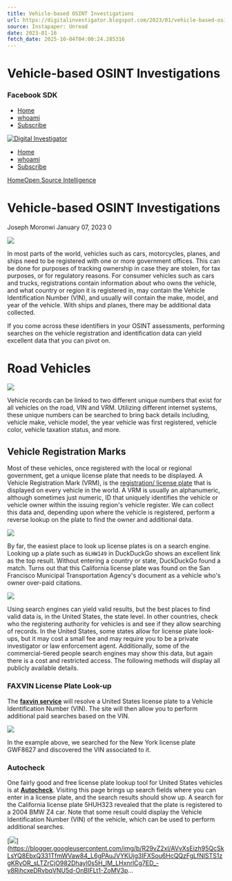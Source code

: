 ```yaml
---
title: Vehicle-based OSINT Investigations
url: https://digitalinvestigator.blogspot.com/2023/01/vehicle-based-osint-investigations.html
source: Instapaper: Unread
date: 2023-01-16
fetch_date: 2025-10-04T04:00:24.285316
---
```


# Vehicle-based OSINT Investigations

### Facebook SDK

* [Home](/)
* [whoami](https://digitalinvestigator.blogspot.com/p/trainingswebinars-attended.html?m=1)
* [Subscribe](https://blogspot.us14.list-manage.com/subscribe?u=f0561841d9ef7ca0687144c59&id=93ea8a701f)

[![Digital Investigator](https://blogger.googleusercontent.com/img/a/AVvXsEjCBXDAFtj3qeFsN0QARpauoOMU-9GGRJMhzK1L_edHwLn3gTy8NtKHApKnUjkKdWPgAEIcdSrosxULEGvjMszmWVhop1V0aiHOOEW8KeeKjSkfEk3bSEuXPRbuGgVQQJlHbfKNju9pNpyZOabgh-Oci700smDybZA3gHWWI5H2Mgy0h08GrB5-FiyV=s150)](https://digitalinvestigator.blogspot.com/)

* [Home](home-icon)
* [whoami](https://digitalinvestigator.blogspot.com/p/trainingswebinars-attended.html?m=1)
* [Subscribe](https://blogspot.us14.list-manage.com/subscribe?u=f0561841d9ef7ca0687144c59&id=93ea8a701f)

[Home](https://digitalinvestigator.blogspot.com/)[Open Source Intelligence](https://digitalinvestigator.blogspot.com/search/label/Open%20Source%20Intelligence)

# Vehicle-based OSINT Investigations

Joseph Moronwi
January 07, 2023
0

[![](https://blogger.googleusercontent.com/img/b/R29vZ2xl/AVvXsEiQmWzrI7TGiWUNUpaNs4FL4nkIKD2N89wILZu8B1HbY3S7fEFKzBX9ns304AAp1aKPsJbREPMrByBFHzNjATzICCduD6qE9IjuQrXqnqwYFeWDh4MTf6SAFMGq3dxDAxH3fn32r9bKZPCqt-PT2Ag8ESq5h2fxIcqoK3zXmq596yuseiqDmGvzVOBs/w638-h425/pexels-photo-221258.jpeg)](https://blogger.googleusercontent.com/img/b/R29vZ2xl/AVvXsEiQmWzrI7TGiWUNUpaNs4FL4nkIKD2N89wILZu8B1HbY3S7fEFKzBX9ns304AAp1aKPsJbREPMrByBFHzNjATzICCduD6qE9IjuQrXqnqwYFeWDh4MTf6SAFMGq3dxDAxH3fn32r9bKZPCqt-PT2Ag8ESq5h2fxIcqoK3zXmq596yuseiqDmGvzVOBs/s5184/pexels-photo-221258.jpeg)

In most parts of the world, vehicles such as cars, motorcycles, planes, and ships need to be registered with one or more government offices. This can be done for purposes of tracking ownership in case they are stolen, for tax purposes, or for regulatory reasons. For consumer vehicles such as cars and trucks, registrations contain information about who owns the vehicle, and what country or region it is registered in, may contain the Vehicle Identification Number (VIN), and usually will contain the make, model, and year of the vehicle. With ships and planes, there may be additional data collected.

If
you come across these identifiers in your OSINT assessments, performing
searches on the vehicle registration and identification data can yield
excellent data that you can pivot on.

# Road Vehicles

[![](https://blogger.googleusercontent.com/img/b/R29vZ2xl/AVvXsEh9lBCaCTAWVm5jQe2pPNKwEvB63aoeuU9qg5GVfS9wUOuyajiDmCgWXeEwb_LDIbu92OCD114QHiKDeY_kEOPyi8gzscqc4BQ_Rmpo8lJSLsp_bLHbVHXkBaoTWjpufFYln9ygilHuv00y6NfyyuOO34LaqpA3Z1-rZYfwzz4E0JSOj2ST28wCUfDu/w627-h472/vehicledetails.jpg)](https://blogger.googleusercontent.com/img/b/R29vZ2xl/AVvXsEh9lBCaCTAWVm5jQe2pPNKwEvB63aoeuU9qg5GVfS9wUOuyajiDmCgWXeEwb_LDIbu92OCD114QHiKDeY_kEOPyi8gzscqc4BQ_Rmpo8lJSLsp_bLHbVHXkBaoTWjpufFYln9ygilHuv00y6NfyyuOO34LaqpA3Z1-rZYfwzz4E0JSOj2ST28wCUfDu/s1148/vehicledetails.jpg)

Vehicle records can be linked to two different unique numbers that exist for all vehicles on the road, VIN and VRM. Utilizing different internet systems, these unique numbers can be searched to bring back details including, vehicle make, vehicle model, the year vehicle was first registered, vehicle color, vehicle taxation status, and more.

## Vehicle Registration Marks

Most of these vehicles, once registered with the local or regional government, get a unique license plate that needs to be displayed. A Vehicle Registration Mark (VRM), is the [registration/ license plate](https://en.wikipedia.org/wiki/Vehicle_registration_plate) that is displayed on every vehicle in the world. A VRM is usually an alphanumeric, although sometimes just numeric, ID that uniquely identifies the vehicle or vehicle owner within the issuing region's vehicle register. We can collect this data and, depending upon where the vehicle is registered, perform a reverse lookup on the plate to find the owner and additional data.

[![](https://blogger.googleusercontent.com/img/b/R29vZ2xl/AVvXsEgVmVHXxE7PrSrc6y01Hv3ZkiFCdEx_uECnDpIrG2XCTjjETGzKzm9gr-sKodSpFOGRdNRfl7LWTjqcwCwu56AICtxvUNs0kn9go1kmlUNZmvqeyLGp10YgWhvs-ac0ZldBag4nkx1J3ejfVRfYVNYqAGt4PPUqnY8wrF1EW4JxUssBhFf_1hpiSEEC/w651-h328/license_plates.png)](https://blogger.googleusercontent.com/img/b/R29vZ2xl/AVvXsEgVmVHXxE7PrSrc6y01Hv3ZkiFCdEx_uECnDpIrG2XCTjjETGzKzm9gr-sKodSpFOGRdNRfl7LWTjqcwCwu56AICtxvUNs0kn9go1kmlUNZmvqeyLGp10YgWhvs-ac0ZldBag4nkx1J3ejfVRfYVNYqAGt4PPUqnY8wrF1EW4JxUssBhFf_1hpiSEEC/s1600/license_plates.png)

By far, the easiest place to look up license plates is on a search engine. Looking up a plate such as `6LHW149` in DuckDuckGo shows an excellent link as the top result. Without entering a country or state, DuckDuckGo found a match. Turns out that this California license plate was found on the San Francisco Municipal Transportation Agency's document as a vehicle who's owner over-paid citations.

[![](https://blogger.googleusercontent.com/img/b/R29vZ2xl/AVvXsEgIW-hZQbtRbP0z9AqnL2VU2eNrviA94_4XM5J-mbRDd6wOIuvniWnwjtiB3J0cJykCsNXjExk9GB-3b1nj6XJoUlZpIXDE7DBdgRIiprCqJ2wCfbozV2KhG97snCamSIbBhdepHMM7SFzDduePMo2aDynW7bVUgH3tsRkOu38KL6qcobc8kEBDb7tg/w648-h485/duckduckgo.png)](https://blogger.googleusercontent.com/img/b/R29vZ2xl/AVvXsEgIW-hZQbtRbP0z9AqnL2VU2eNrviA94_4XM5J-mbRDd6wOIuvniWnwjtiB3J0cJykCsNXjExk9GB-3b1nj6XJoUlZpIXDE7DBdgRIiprCqJ2wCfbozV2KhG97snCamSIbBhdepHMM7SFzDduePMo2aDynW7bVUgH3tsRkOu38KL6qcobc8kEBDb7tg/s751/duckduckgo.png)

Using search engines can yield valid results, but the best places to find valid data is, in the United States, the state level. In other countries, check who the registering authority for vehicles is and see if they allow searching of records. In the United States, some states allow for license plate look-ups, but it may cost a small fee and may require you to be a private investigator or law enforcement agent. Additionally, some of the commercial-tiered people search engines may show this data, but again there is a cost and restricted access. The following methods will display all publicly available details.

### FAXVIN License Plate Look-up

The [**faxvin service**](https://www.faxvin.com/license-plate-lookup) will resolve a United States license plate to a Vehicle Identification Number (VIN). The site will then allow you to perform additional paid searches based on the VIN.

[![](https://blogger.googleusercontent.com/img/b/R29vZ2xl/AVvXsEgzbbPAF6kwJaredbBaEcd6SATZGnbgf6tOr0SVf-82nk-su57hDztzTIRmKXM4qvz8ZYBEF83KfYPmDa2A1SuO-Ou2QjPax4dtIh5uD7L0ishUFYXBS6DKn7ivRGj3CvB46QMErMEp_YdDqujffYHG6Mr7ifJKZcB0uKHWWiQ-e_AoFHUHWibJ5u9G/w651-h330/faxvin.PNG)](https://blogger.googleusercontent.com/img/b/R29vZ2xl/AVvXsEgzbbPAF6kwJaredbBaEcd6SATZGnbgf6tOr0SVf-82nk-su57hDztzTIRmKXM4qvz8ZYBEF83KfYPmDa2A1SuO-Ou2QjPax4dtIh5uD7L0ishUFYXBS6DKn7ivRGj3CvB46QMErMEp_YdDqujffYHG6Mr7ifJKZcB0uKHWWiQ-e_AoFHUHWibJ5u9G/s980/faxvin.PNG)

In the example above, we searched for the New York license plate GWF8627 and discovered the VIN associated to it.

### Autocheck

One fairly good and free license plate lookup tool for United States vehicles is at **[Autocheck](https://www.autocheck.com/vehiclehistory/?siteID=0)**. Visiting this page brings up search fields where you can enter in a license plate, and the search results should show up. A search for the California license plate 5HUH323 revealed that the plate is registered to a 2004 BMW Z4 car. Note that some result could display the Vehicle Identification Number (VIN) of the vehicle, which
can be used to perform additional searches.

[![](https://blogger.googleusercontent.com/img/b/R29vZ2xl/AVvXsEizh95QcSkLsYQ8EbxQ331TfmWVaw84_L6gPAuJVYKUjg3IFXSou6HcQQzFgLfNlSTS1zgKRyOR_sLTZrCjO982DhayI0s5H_lM_LHxnrlCg7ED_-y8RihcxeDRvbqVNU5d-OnBIFLt1-ZoMV3pZzoCMUy3_0dyXPjZHRKEBNnf7oItNDhsEkE5HgZj/w609-h574/autocheck.PNG)](https://blogger.googleusercontent.com/img/b/R29vZ2xl/AVvXsEizh95QcSkLsYQ8EbxQ331TfmWVaw84_L6gPAuJVYKUjg3IFXSou6HcQQzFgLfNlSTS1zgKRyOR_sLTZrCjO982DhayI0s5H_lM_LHxnrlCg7ED_-y8RihcxeDRvbqVNU5d-OnBIFLt1-ZoMV3p...